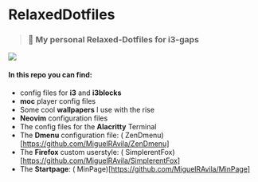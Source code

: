 # RelaxedDotfiles

> ### 🍃 My personal Relaxed-Dotfiles for i3-gaps 

![](https://github.com/MiguelRAvila/RelaxedDotfiles/blob/master/rsc/preview.png)

#### In this repo you can find:

- config files for **i3** and **i3blocks**
- **moc** player config files
- Some cool **wallpapers** I use with the rise
- **Neovim** configuration files
- The config files for the **Alacritty** Terminal
- The **Dmenu** configuration file: ( ZenDmenu)[https://github.com/MiguelRAvila/ZenDmenu]
- The **Firefox** custom userstyle: ( SimplerentFox)[https://github.com/MiguelRAvila/SimplerentFox]
- The **Startpage**: ( MinPage)[https://github.com/MiguelRAvila/MinPage]